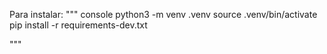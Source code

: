 Para instalar: 
""" console
python3 -m venv .venv
source .venv/bin/activate
pip install -r requirements-dev.txt

"""